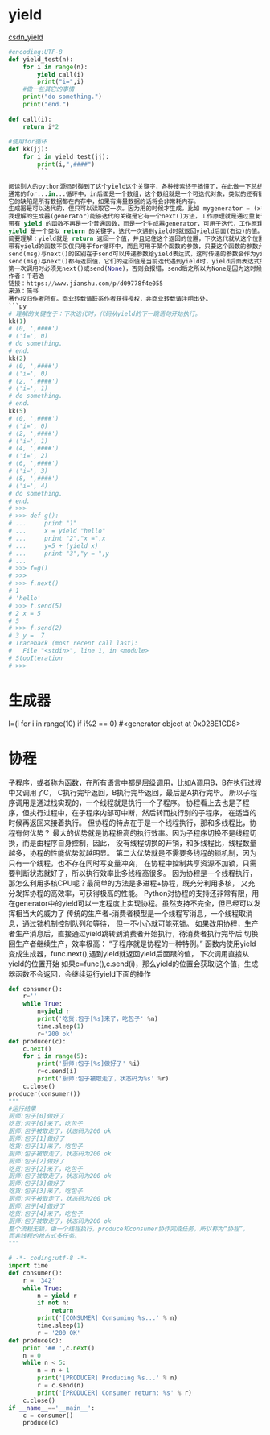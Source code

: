 
# yield 
[csdn_yield](https://blog.csdn.net/mieleizhi0522/article/details/82142856/)

```py
#encoding:UTF-8  
def yield_test(n):  
    for i in range(n):  
        yield call(i)  
        print("i=",i)  
    #做一些其它的事情      
    print("do something.")      
    print("end.")  
  
def call(i):  
    return i*2  
  
#使用for循环  
def kk(jj):
    for i in yield_test(jj):  
        print(i,",####")
        ```

阅读别人的python源码时碰到了这个yield这个关键字，各种搜索终于搞懂了，在此做一下总结：
通常的for...in...循环中，in后面是一个数组，这个数组就是一个可迭代对象，类似的还有链表，字符串，文件。它可以是mylist = [1, 2, 3]，也可以是mylist = [x*x for x in range(3)]。
它的缺陷是所有数据都在内存中，如果有海量数据的话将会非常耗内存。
生成器是可以迭代的，但只可以读取它一次。因为用的时候才生成。比如 mygenerator = (x*x for x in range(3))，注意这里用到了()，它就不是数组，而上面的例子是[]。
我理解的生成器(generator)能够迭代的关键是它有一个next()方法，工作原理就是通过重复调用next()方法，直到捕获一个异常。可以用上面的mygenerator测试。
带有 yield 的函数不再是一个普通函数，而是一个生成器generator，可用于迭代，工作原理同上。
yield 是一个类似 return 的关键字，迭代一次遇到yield时就返回yield后面(右边)的值。重点是：下一次迭代时，从上一次迭代遇到的yield后面的代码(下一行)开始执行。
简要理解：yield就是 return 返回一个值，并且记住这个返回的位置，下次迭代就从这个位置后(下一行)开始。
带有yield的函数不仅仅只用于for循环中，而且可用于某个函数的参数，只要这个函数的参数允许迭代参数。比如array.extend函数，它的原型是array.extend(iterable)。
send(msg)与next()的区别在于send可以传递参数给yield表达式，这时传递的参数会作为yield表达式的值，而yield的参数是返回给调用者的值。——换句话说，就是send可以强行修改上一个yield表达式值。比如函数中有一个yield赋值，a = yield 5，第一次迭代到这里会返回5，a还没有赋值。第二次迭代时，使用.send(10)，那么，就是强行修改yield 5表达式的值为10，本来是5的，那么a=10
send(msg)与next()都有返回值，它们的返回值是当前迭代遇到yield时，yield后面表达式的值，其实就是当前迭代中yield后面的参数。
第一次调用时必须先next()或send(None)，否则会报错，send后之所以为None是因为这时候没有上一个yield(根据第8条)。可以认为，next()等同于send(None)
作者：千若逸
链接：https://www.jianshu.com/p/d09778f4e055
来源：简书
著作权归作者所有。商业转载请联系作者获得授权，非商业转载请注明出处。
```py
# 理解的关键在于：下次迭代时，代码从yield的下一跳语句开始执行。
kk(1)
# (0, ',####')
# ('i=', 0)
# do something.
# end.
kk(2)
# (0, ',####')
# ('i=', 0)
# (2, ',####')
# ('i=', 1)
# do something.
# end.
kk(5)
# (0, ',####')
# ('i=', 0)
# (2, ',####')
# ('i=', 1)
# (4, ',####')
# ('i=', 2)
# (6, ',####')
# ('i=', 3)
# (8, ',####')
# ('i=', 4)
# do something.
# end.
# >>>
# >>> def g():
# ...     print "1"
# ...     x = yield "hello"
# ...     print "2","x =",x
# ...     y=5 + (yield x)
# ...     print "3","y = ",y
# ...
# >>> f=g()
# >>>
# >>> f.next()
# 1
# 'hello'
# >>> f.send(5)
# 2 x = 5
# 5
# >>> f.send(2)
# 3 y =  7
# Traceback (most recent call last):
#   File "<stdin>", line 1, in <module>
# StopIteration
# >>>
```

# 生成器
l=(i for i in range(10) if i%2 == 0)
#<generator object <genexpr> at 0x028E1CD8>
# 协程


子程序，或者称为函数，在所有语言中都是层级调用，比如A调用B，B在执行过程中又调用了C，
C执行完毕返回，B执行完毕返回，最后是A执行完毕。
所以子程序调用是通过栈实现的，一个线程就是执行一个子程序。
协程看上去也是子程序，但执行过程中，在子程序内部可中断，然后转而执行别的子程序，
在适当的时候再返回来接着执行。
但协程的特点在于是一个线程执行，那和多线程比，协程有何优势？
最大的优势就是协程极高的执行效率。因为子程序切换不是线程切换，而是由程序自身控制，因此，
没有线程切换的开销，和多线程比，线程数量越多，协程的性能优势就越明显。
第二大优势就是不需要多线程的锁机制，因为只有一个线程，也不存在同时写变量冲突，
在协程中控制共享资源不加锁，只需要判断状态就好了，所以执行效率比多线程高很多。
因为协程是一个线程执行，那怎么利用多核CPU呢？最简单的方法是多进程+协程，既充分利用多核，
又充分发挥协程的高效率，可获得极高的性能。
Python对协程的支持还非常有限，用在generator中的yield可以一定程度上实现协程。虽然支持不完全，但已经可以发挥相当大的威力了
传统的生产者-消费者模型是一个线程写消息，一个线程取消息，通过锁机制控制队列和等待，
但一不小心就可能死锁。
如果改用协程，生产者生产消息后，直接通过yield跳转到消费者开始执行，待消费者执行完毕后
切换回生产者继续生产，效率极高：
“子程序就是协程的一种特例。”
函数内使用yield变成生成器，func.next(),遇到yield就返回yield后面跟的值，
下次调用直接从yield的位置开始
如果c=func(),c.send(i)，那么yield的位置会获取i这个值，生成器函数不会返回，会继续运行yield下面的操作
```py
def consumer():
    r=''
    while True:
        n=yield r
        print('吃货:包子[%s]来了，吃包子' %n)
        time.sleep(1)
        r='200 ok'
def producer(c):
    c.next()
    for i in range(5):
        print('厨师:包子[%s]做好了' %i)
        r=c.send(i)
        print('厨师:包子被取走了，状态码为%s' %r)
    c.close()
producer(consumer())
"""
#运行结果
厨师:包子[0]做好了
吃货:包子[0]来了，吃包子
厨师:包子被取走了，状态码为200 ok
厨师:包子[1]做好了
吃货:包子[1]来了，吃包子
厨师:包子被取走了，状态码为200 ok
厨师:包子[2]做好了
吃货:包子[2]来了，吃包子
厨师:包子被取走了，状态码为200 ok
厨师:包子[3]做好了
吃货:包子[3]来了，吃包子
厨师:包子被取走了，状态码为200 ok
厨师:包子[4]做好了
吃货:包子[4]来了，吃包子
厨师:包子被取走了，状态码为200 ok
整个流程无锁，由一个线程执行，produce和consumer协作完成任务，所以称为“协程”，
而非线程的抢占式多任务。
"""
```
```py
# -*- coding:utf-8 -*-
import time
def consumer():
    r = '342'
    while True:
        n = yield r
        if not n:
            return
        print('[CONSUMER] Consuming %s...' % n)
        time.sleep(1)
        r = '200 OK'
def produce(c):
    print '## ',c.next()
    n = 0
    while n < 5:
        n = n + 1
        print('[PRODUCER] Producing %s...' % n)
        r = c.send(n)
        print('[PRODUCER] Consumer return: %s' % r)
    c.close()
if __name__=='__main__':
    c = consumer()
    produce(c)
```